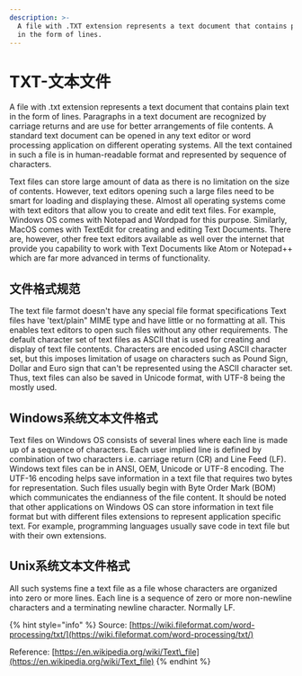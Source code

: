 ```yaml
---
description: >-
  A file with .TXT extension represents a text document that contains plain text
  in the form of lines.
---
```


# TXT-文本文件

A file with .txt extension represents a text document that contains plain text in the form of lines. Paragraphs in a text document are recognized by carriage returns and are use for better arrangements of file contents. A standard text document can be opened in any text editor or word processing application on different operating systems. All the text contained in such a file is in human-readable format and represented by sequence of characters.

Text files can store large amount of data as there is no limitation on the size of contents. However, text editors opening such a large files need to be smart for loading and displaying these. Almost all operating systems come with text editors that allow you to create and edit text files. For example, Windows OS comes with Notepad and Wordpad for this purpose. Similarly, MacOS comes with TextEdit for creating and editing Text Documents. There are, however, other free text editors available as well over the internet that provide you capability to work with Text Documents like Atom or Notepad++ which are far more advanced in terms of functionality.

## 文件格式规范

The text file farmot doesn't have any special file format specifications Text files have 'text/plain" MIME type and have little or no formatting at all. This enables text editors to open such files without any other requirements. The default character set of text files as ASCII that is used for creating and display of text file contents. Characters are encoded using ASCII character set, but this imposes limitation of usage on characters such as Pound Sign, Dollar and Euro sign that can't be represented using the ASCII character set. Thus, text files can also be saved in Unicode format, with UTF-8 being the mostly used.

## Windows系统文本文件格式

Text files on Windows OS consists of several lines where each line is made up of a sequence of characters. Each user implied line is defined by combination of two characters i.e. carriage return \(CR\) and Line Feed \(LF\). Windows text files can be in ANSI, OEM, Unicode or UTF-8 encoding. The UTF-16 encoding helps save information in a text file that requires two bytes for representation. Such files usually begin with Byte Order Mark \(BOM\) which communicates the endianness of the file content. It should be noted that other applications on Windows OS can store information in text file format but with different files extensions to represent application specific text. For example, programming languages usually save code in text file but with their own extensions.

## Unix系统文本文件格式

All such systems fine a text file as a file whose characters are organized into zero or more lines. Each line is a sequence of zero or more non-newline characters and a terminating newline character. Normally LF.

{% hint style="info" %}
Source: [https://wiki.fileformat.com/word-processing/txt/](https://wiki.fileformat.com/word-processing/txt/)

Reference: [https://en.wikipedia.org/wiki/Text\_file](https://en.wikipedia.org/wiki/Text_file)
{% endhint %}

